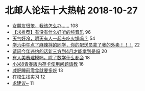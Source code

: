 # 北邮人论坛十大热帖 2018-10-27

- [女朋友很笨，我该怎么办……](https://bbs.byr.cn/article/Feeling/3084804) 108
- [【求推荐】有没有什么好听的纯音乐](https://bbs.byr.cn/article/Music/339987) 96
- [天气好冷，明天有人一起去吃火锅吗？](https://bbs.byr.cn/article/Talking/6059829) 54
- [学六中午点了麻辣拌的同学，你的配送员拿了我的外卖！！！](https://bbs.byr.cn/article/Picture/3224616) 22
- [请问今年违约的话新三方到4月才能拿到是吗](https://bbs.byr.cn/article/Job/1998453) 20
- [有人美赛建模吗，除了数学什么都会](https://bbs.byr.cn/article/MathModel/16683) 18
- [小米8青春版内存卡使用问题请教](https://bbs.byr.cn/article/DigiLife/305417) 16
- [减肥睡前零食就要多吃](https://bbs.byr.cn/article/Food/497902) 13
- [在校生找实习](https://bbs.byr.cn/article/StudyShare/188243) 12
- [求建议~](https://bbs.byr.cn/article/WorkLife/1110710) 11


